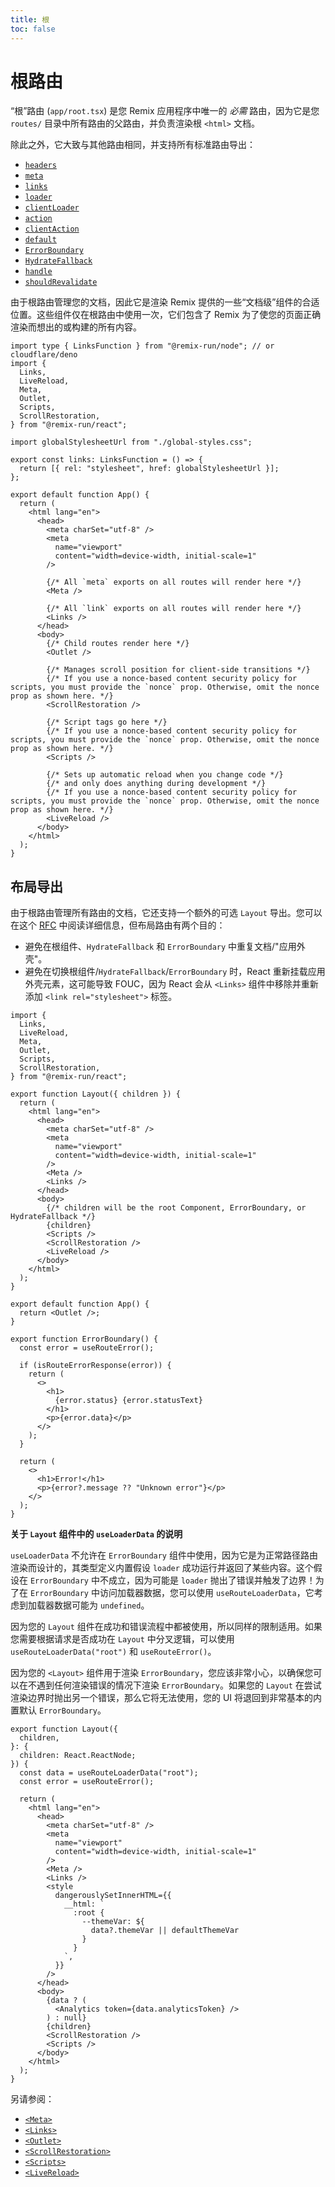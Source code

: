 ```yaml
---
title: 根
toc: false
---
```


# 根路由

“根”路由 (`app/root.tsx`) 是您 Remix 应用程序中唯一的 _必需_ 路由，因为它是您 `routes/` 目录中所有路由的父路由，并负责渲染根 `<html>` 文档。

除此之外，它大致与其他路由相同，并支持所有标准路由导出：

- [`headers`][headers]
- [`meta`][meta]
- [`links`][links]
- [`loader`][loader]
- [`clientLoader`][clientloader]
- [`action`][action]
- [`clientAction`][clientaction]
- [`default`][component]
- [`ErrorBoundary`][errorboundary]
- [`HydrateFallback`][hydratefallback]
- [`handle`][handle]
- [`shouldRevalidate`][shouldrevalidate]

由于根路由管理您的文档，因此它是渲染 Remix 提供的一些“文档级”组件的合适位置。这些组件仅在根路由中使用一次，它们包含了 Remix 为了使您的页面正确渲染而想出的或构建的所有内容。

```tsx filename=app/root.tsx
import type { LinksFunction } from "@remix-run/node"; // or cloudflare/deno
import {
  Links,
  LiveReload,
  Meta,
  Outlet,
  Scripts,
  ScrollRestoration,
} from "@remix-run/react";

import globalStylesheetUrl from "./global-styles.css";

export const links: LinksFunction = () => {
  return [{ rel: "stylesheet", href: globalStylesheetUrl }];
};

export default function App() {
  return (
    <html lang="en">
      <head>
        <meta charSet="utf-8" />
        <meta
          name="viewport"
          content="width=device-width, initial-scale=1"
        />

        {/* All `meta` exports on all routes will render here */}
        <Meta />

        {/* All `link` exports on all routes will render here */}
        <Links />
      </head>
      <body>
        {/* Child routes render here */}
        <Outlet />

        {/* Manages scroll position for client-side transitions */}
        {/* If you use a nonce-based content security policy for scripts, you must provide the `nonce` prop. Otherwise, omit the nonce prop as shown here. */}
        <ScrollRestoration />

        {/* Script tags go here */}
        {/* If you use a nonce-based content security policy for scripts, you must provide the `nonce` prop. Otherwise, omit the nonce prop as shown here. */}
        <Scripts />

        {/* Sets up automatic reload when you change code */}
        {/* and only does anything during development */}
        {/* If you use a nonce-based content security policy for scripts, you must provide the `nonce` prop. Otherwise, omit the nonce prop as shown here. */}
        <LiveReload />
      </body>
    </html>
  );
}
```

## 布局导出

由于根路由管理所有路由的文档，它还支持一个额外的可选 `Layout` 导出。您可以在这个 [RFC][layout-rfc] 中阅读详细信息，但布局路由有两个目的：

- 避免在根组件、`HydrateFallback` 和 `ErrorBoundary` 中重复文档/"应用外壳"。
- 避免在切换根组件/`HydrateFallback`/`ErrorBoundary` 时，React 重新挂载应用外壳元素，这可能导致 FOUC，因为 React 会从 `<Links>` 组件中移除并重新添加 `<link rel="stylesheet">` 标签。

```tsx filename=app/root.tsx lines=[10-31]
import {
  Links,
  LiveReload,
  Meta,
  Outlet,
  Scripts,
  ScrollRestoration,
} from "@remix-run/react";

export function Layout({ children }) {
  return (
    <html lang="en">
      <head>
        <meta charSet="utf-8" />
        <meta
          name="viewport"
          content="width=device-width, initial-scale=1"
        />
        <Meta />
        <Links />
      </head>
      <body>
        {/* children will be the root Component, ErrorBoundary, or HydrateFallback */}
        {children}
        <Scripts />
        <ScrollRestoration />
        <LiveReload />
      </body>
    </html>
  );
}

export default function App() {
  return <Outlet />;
}

export function ErrorBoundary() {
  const error = useRouteError();

  if (isRouteErrorResponse(error)) {
    return (
      <>
        <h1>
          {error.status} {error.statusText}
        </h1>
        <p>{error.data}</p>
      </>
    );
  }

  return (
    <>
      <h1>Error!</h1>
      <p>{error?.message ?? "Unknown error"}</p>
    </>
  );
}
```

**关于 `Layout` 组件中的 `useLoaderData` 的说明**

`useLoaderData` 不允许在 `ErrorBoundary` 组件中使用，因为它是为正常路径路由渲染而设计的，其类型定义内置假设 `loader` 成功运行并返回了某些内容。这个假设在 `ErrorBoundary` 中不成立，因为可能是 `loader` 抛出了错误并触发了边界！为了在 `ErrorBoundary` 中访问加载器数据，您可以使用 `useRouteLoaderData`，它考虑到加载器数据可能为 `undefined`。

因为您的 `Layout` 组件在成功和错误流程中都被使用，所以同样的限制适用。如果您需要根据请求是否成功在 `Layout` 中分叉逻辑，可以使用 `useRouteLoaderData("root")` 和 `useRouteError()`。

<docs-warn>因为您的 `<Layout>` 组件用于渲染 `ErrorBoundary`，您应该非常小心，以确保您可以在不遇到任何渲染错误的情况下渲染 `ErrorBoundary`。如果您的 `Layout` 在尝试渲染边界时抛出另一个错误，那么它将无法使用，您的 UI 将退回到非常基本的内置默认 `ErrorBoundary`。</docs-warn>

```tsx filename="app/root.tsx" lines=[6-7,19-29,32-34]
export function Layout({
  children,
}: {
  children: React.ReactNode;
}) {
  const data = useRouteLoaderData("root");
  const error = useRouteError();

  return (
    <html lang="en">
      <head>
        <meta charSet="utf-8" />
        <meta
          name="viewport"
          content="width=device-width, initial-scale=1"
        />
        <Meta />
        <Links />
        <style
          dangerouslySetInnerHTML={{
            __html: `
              :root {
                --themeVar: ${
                  data?.themeVar || defaultThemeVar
                }
              }
            `,
          }}
        />
      </head>
      <body>
        {data ? (
          <Analytics token={data.analyticsToken} />
        ) : null}
        {children}
        <ScrollRestoration />
        <Scripts />
      </body>
    </html>
  );
}
```

另请参阅：

- [`<Meta>`][meta-component]
- [`<Links>`][links-component]
- [`<Outlet>`][outlet-component]
- [`<ScrollRestoration>`][scrollrestoration-component]
- [`<Scripts>`][scripts-component]
- [`<LiveReload>`][livereload-component]

[headers]: ../route/headers
[meta]: ../route/meta
[links]: ../route/links
[loader]: ../route/loader
[clientloader]: ../route/client-loader
[action]: ../route/action
[clientaction]: ../route/client-action
[component]: ../route/component
[errorboundary]: ../route/error-boundary
[hydratefallback]: ../route/hydrate-fallback
[handle]: ../route/handle
[shouldrevalidate]: ../route/should-revalidate
[layout-rfc]: https://github.com/remix-run/remix/discussions/8702
[scripts-component]: ../components/scripts
[links-component]: ../components/links
[meta-component]: ../components/meta
[livereload-component]: ../components/live-reload
[scrollrestoration-component]: ../components/scroll-restoration
[outlet-component]: ../components/outlet